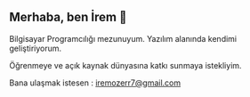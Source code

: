 ## Merhaba, ben İrem 👋

Bilgisayar Programcılığı mezunuyum. Yazılım alanında kendimi geliştiriyorum.

Öğrenmeye ve açık kaynak dünyasına katkı sunmaya istekliyim.

Bana ulaşmak istesen : iremozerr7@gmail.com
<!--
**iozerr/iozerr** is a ✨ _special_ ✨ repository because its `README.md` (this file) appears on your GitHub profile.

Here are some ideas to get you started:

- 🔭 I’m currently working on ...
- 🌱 I’m currently learning ...
- 👯 I’m looking to collaborate on ...
- 🤔 I’m looking for help with ...
- 💬 Ask me about ...
- 📫 How to reach me: ...
- 😄 Pronouns: ...
- ⚡ Fun fact: ...
-->
